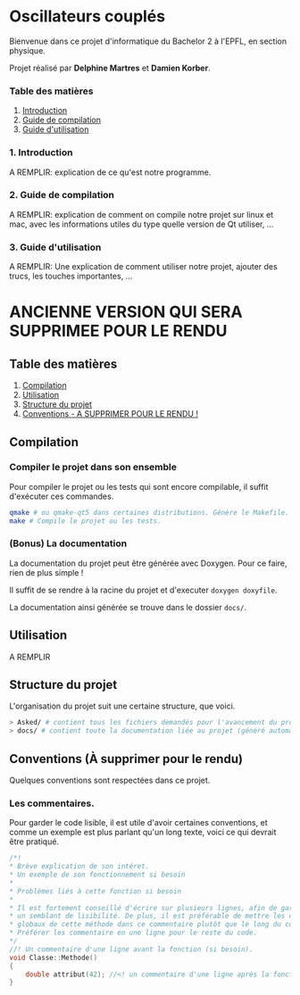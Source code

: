 # Oscillateurs couplés
Bienvenue dans ce projet d'informatique du Bachelor 2 à l'EPFL, en section physique.

Projet réalisé par **Delphine Martres** et **Damien Korber**.

### Table des matières
1. [Introduction](#intro)
2. [Guide de compilation](#compile)
3. [Guide d'utilisation](#util)


### 1. Introduction <a name="intro"/>
A REMPLIR: explication de ce qu'est notre programme.

### 2. Guide de compilation <a name="compile"/>
A REMPLIR: explication de comment on compile notre projet sur linux et mac, avec les informations utiles du type quelle version de Qt utiliser, ...

### 3. Guide d'utilisation <a name="util"/>
A REMPLIR: Une explication de comment utiliser notre projet, ajouter des trucs, les touches importantes, ...


# ANCIENNE VERSION QUI SERA SUPPRIMEE POUR LE RENDU

## Table des matières
1. [Compilation](#compilation)
2. [Utilisation](#utilisation)
3. [Structure du projet](#structure)
4. [Conventions - A SUPPRIMER POUR LE RENDU !](#conventions)

## Compilation <a name="compilation"/>
### Compiler le projet dans son ensemble
Pour compiler le projet ou les tests qui sont encore compilable, il suffit d'exécuter ces commandes.
```bash
qmake # ou qmake-qt5 dans certaines distributions. Génère le Makefile. Attention, il faut utiliser Qt5 !
make # Compile le projet ou les tests.
```

### (Bonus) La documentation
La documentation du projet peut être générée avec Doxygen. Pour ce faire, rien de plus simple !

Il suffit de se rendre à la racine du projet et d'executer `doxygen doxyfile`.

La documentation ainsi générée se trouve dans le dossier `docs/`.

## Utilisation <a name="utilisation"/>
A REMPLIR

## Structure du projet <a name="structure"/>
L'organisation du projet suit une certaine structure, que voici.
```bash
> Asked/ # contient tous les fichiers demandés pour l'avancement du projet, et la partie administrative.
> docs/ # contient toute la documentation liée au projet (généré automatiquement avec doxygen).
```

## Conventions (À supprimer pour le rendu) <a name="conventions"/>
Quelques conventions sont respectées dans ce projet.
### Les commentaires.
Pour garder le code lisible, il est utile d'avoir certaines conventions, et comme un exemple est plus parlant qu'un long texte, voici ce qui devrait être pratiqué.

```c++
/*!
* Brève explication de son intéret.
* Un exemple de son fonctionnement si besoin
*
* Problèmes liés à cette fonction si besoin
*
* Il est fortement conseillé d'écrire sur plusieurs lignes, afin de garder
* un semblant de lisibilité. De plus, il est préférable de mettre les commentaires
* globaux de cette méthode dans ce commentaire plutôt que le long du code.
* Préférer les commentaire en une ligne pour le reste du code.
*/
//! Un commentaire d'une ligne avant la fonction (si besoin).
void Classe::Methode()
{
    double attribut(42); //<! un commentaire d'une ligne après la fonction (si besoin)
}
```
